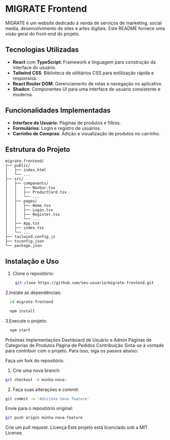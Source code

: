 # MIGRATE Frontend

MIGRATE é um website dedicado à venda de serviços de marketing, social media, desenvolvimento de sites e artes digitais. Este README fornece uma visão geral do front-end do projeto.

## Tecnologias Utilizadas

- **React** com **TypeScript**: Framework e linguagem para construção da interface do usuário.
- **Tailwind CSS**: Biblioteca de utilitários CSS para estilização rápida e responsiva.
- **React Router DOM**: Gerenciamento de rotas e navegação no aplicativo.
- **Shadcn**: Componentes UI para uma interface de usuário consistente e moderna.

## Funcionalidades Implementadas

- **Interface de Usuário**: Páginas de produtos e filtros.
- **Formulários**: Login e registro de usuários.
- **Carrinho de Compras**: Adição e visualização de produtos no carrinho.

## Estrutura do Projeto

```plaintext
migrate-frontend/
├── public/
│   ├── index.html
│   └── ...
├── src/
│   ├── components/
│   │   ├── Navbar.tsx
│   │   ├── ProductCard.tsx
│   │   └── ...
│   ├── pages/
│   │   ├── Home.tsx
│   │   ├── Login.tsx
│   │   ├── Register.tsx
│   │   └── ...
│   ├── App.tsx
│   ├── index.tsx
│   └── ...
├── tailwind.config.js
├── tsconfig.json
└── package.json
```
## Instalação e Uso

1. Clone o repositório:
   ```bash
    git clone https://github.com/seu-usuario/migrate-frontend.git
    ```

2.Instale as dependências:
  ```bash
    cd migrate-frontend
  ```
  ```bash  
    npm install
  ```
3.Execute o projeto:
  ```bash
    npm start
  ```
Próximas Implementações
Dashboard de Usuário e Admin
Páginas de Categorias de Produtos
Página de Pedidos
Contribuição
Sinta-se à vontade para contribuir com o projeto. Para isso, siga os passos abaixo:

Faça um fork do repositório.
1. Crie uma nova branch:
 ```bash
 git checkout -b minha-nova-
 ```
2. Faça suas alterações e commit:
 ```bash
 git commit -m 'Adiciona nova feature'
 ```
Envie para o repositório original: 
 ```bash
git push origin minha-nova-feature
 ```
Crie um pull request.
Licença
Este projeto está licenciado sob a MIT License.